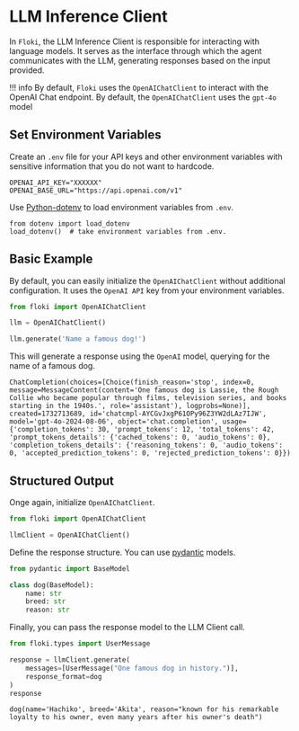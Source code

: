 # LLM Inference Client

In `Floki`, the LLM Inference Client is responsible for interacting with language models. It serves as the interface through which the agent communicates with the LLM, generating responses based on the input provided.

!!! info
    By default, `Floki` uses the `OpenAIChatClient` to interact with the OpenAI Chat endpoint. By default, the `OpenAIChatClient` uses the `gpt-4o` model

## Set Environment Variables

Create an `.env` file for your API keys and other environment variables with sensitive information that you do not want to hardcode.

```
OPENAI_API_KEY="XXXXXX"
OPENAI_BASE_URL="https://api.openai.com/v1"
```

Use [Python-dotenv](https://pypi.org/project/python-dotenv/) to load environment variables from `.env`.

```
from dotenv import load_dotenv
load_dotenv()  # take environment variables from .env.
```

## Basic Example

By default, you can easily initialize the `OpenAIChatClient` without additional configuration. It uses the `OpenAI API` key from your environment variables.

```python
from floki import OpenAIChatClient

llm = OpenAIChatClient()

llm.generate('Name a famous dog!')
```

This will generate a response using the `OpenAI` model, querying for the name of a famous dog.

```
ChatCompletion(choices=[Choice(finish_reason='stop', index=0, message=MessageContent(content='One famous dog is Lassie, the Rough Collie who became popular through films, television series, and books starting in the 1940s.', role='assistant'), logprobs=None)], created=1732713689, id='chatcmpl-AYCGvJxgP61OPy96Z3YW2dLAz7IJW', model='gpt-4o-2024-08-06', object='chat.completion', usage={'completion_tokens': 30, 'prompt_tokens': 12, 'total_tokens': 42, 'prompt_tokens_details': {'cached_tokens': 0, 'audio_tokens': 0}, 'completion_tokens_details': {'reasoning_tokens': 0, 'audio_tokens': 0, 'accepted_prediction_tokens': 0, 'rejected_prediction_tokens': 0}})
```

## Structured Output

Onge again, initialize `OpenAIChatClient`.

```python
from floki import OpenAIChatClient

llmClient = OpenAIChatClient()
```

Define the response structure. You can use [pydantic](https://docs.pydantic.dev/latest/) models.

```python
from pydantic import BaseModel

class dog(BaseModel):
    name: str
    breed: str
    reason: str
```

Finally, you can pass the response model to the LLM Client call.

```python
from floki.types import UserMessage

response = llmClient.generate(
    messages=[UserMessage("One famous dog in history.")],
    response_format=dog
)
response
```

```
dog(name='Hachiko', breed='Akita', reason="known for his remarkable loyalty to his owner, even many years after his owner's death")
```